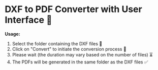 # DXF to PDF Converter with User Interface 🔄

**Usage:**
1. Select the folder containing the DXF files 📂
2. Click on "Convert" to initiate the conversion process 🚀
3. Please wait (the duration may vary based on the number of files) ⏳
4. The PDFs will be generated in the same folder as the DXF files ✅
